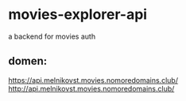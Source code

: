 # movies-explorer-api
a backend for movies auth

## domen:
https://api.melnikovst.movies.nomoredomains.club/
http://api.melnikovst.movies.nomoredomains.club/

